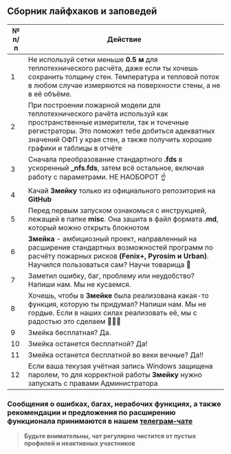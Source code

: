 ## Сборник лайфхаков и заповедей
|	№ п/п	|	Действие	|
|---------|---------|
|	1	|	Не используй сетки меньше **0.5 м** для теплотехнического расчёта, даже если ты хочешь сохранить толщину стен. Температура и тепловой поток в любом случае измеряются на поверхности стены, а не в её объёме. 	|
|	2	|	При построении пожарной модели для теплотехнического рачёта используй как пространственные измерители, так и точечные регистраторы. Это поможет тебе добиться адекватных значений ОФП у края стен, а также получить хорошие графики и таблицы в отчёте	|
|	3	|	Сначала преобразование стандартного **.fds** в ускоренный **\_nfs.fds**, затем всё остальное, включая работу с параметрами. НЕ НАОБОРОТ ☝	|
|	4	|	Качай **Змейку** только из официального репозитория на **GitHub**	|
|	5	|	Перед первым запуском ознакомься с инструкцией, лежащей в папке **misc**. Она зашита в файл формата **.md**, который можно открыть блокнотом	|
|	6	|	**Змейка** - амбициозный проект, направленный на расширение стандартных возможностей программ по расчёту пожарных рисков **(Fenix+, Pyrosim и Urban)**. Научился пользоваться сам? Научи товарища 🤝	|
|	7	|	Заметил ошибку, баг, проблему или неудобство? Напиши нам. Мы не кусаемся.	|
|	8	|	Хочешь, чтобы в **Змейке** была реализована какая-то функция, которую ты придумал? Напиши нам. Мы не гордые. Если в наших силах реализовать её, мы с радостью это сделаем 🍻🤜🤛	|
|	9	|	Змейка бесплатная? Да.	|
|	10	|	Змейка останется бесплатной? Да!	|
|	11	|	Змейка останется бесплатной во веки вечные? Да!!	|
|	12	|	Если ваша текузая учётная запись Windows защищена паролем, то для корректной работы **Змейку** нужно запускать с правами Администратора	|


### Сообщения о ошибках, багах, нерабочих функциях, а также рекомендации и предложения по расширению функционала принимаются в нашем [**телеграм-чате**](https://t.me/+LdZFKLaDjIA1YWVi)
>**Будьте внимательны, чат регулярно чистится от пустых профилей и неактивных участников**